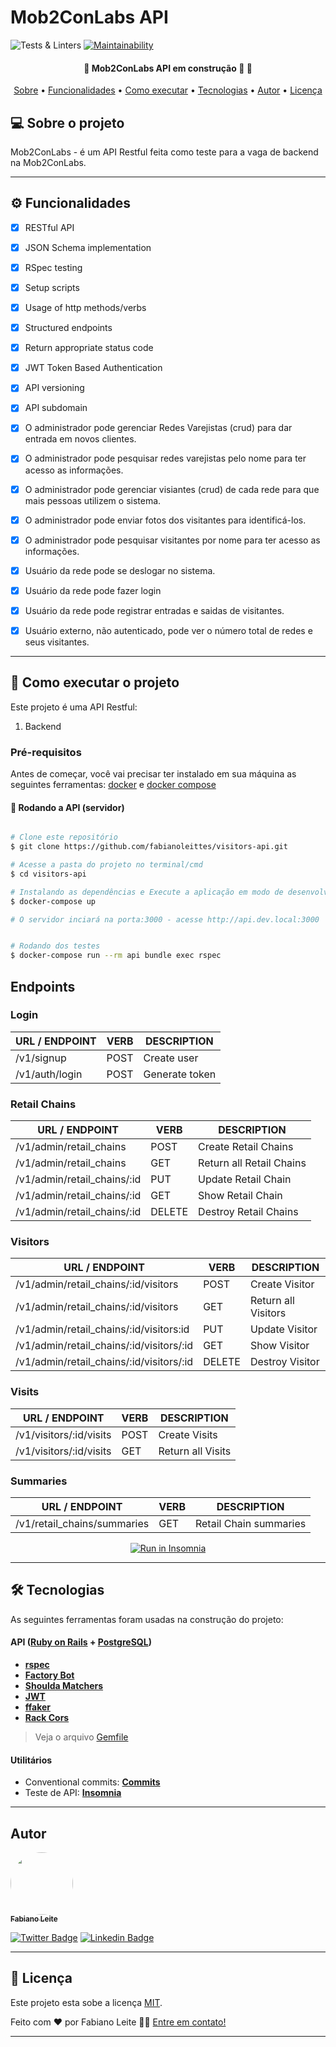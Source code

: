 # Mob2ConLabs API

![Tests & Linters](https://github.com/fabianoleittes/visitors-api/workflows/Tests%20&%20Linters/badge.svg?branch=main) [![Maintainability](https://api.codeclimate.com/v1/badges/e787fbfd8c282e658c2a/maintainability)](https://codeclimate.com/github/fabianoleittes/visitors-api/maintainability)


<h4 align="center"> 
	🚧  Mob2ConLabs API em construção 🚀 🚧
</h4>

<p align="center">
 <a href="#-sobre-o-projeto">Sobre</a> •
 <a href="#-funcionalidades">Funcionalidades</a> •
 <a href="#-como-executar-o-projeto">Como executar</a> • 
 <a href="#-tecnologias">Tecnologias</a>
 • 
 <a href="#-autor">Autor</a> • 
 <a href="#user-content--licença">Licença</a>
</p>


## 💻 Sobre o projeto

Mob2ConLabs - é um API Restful feita como teste para a vaga de backend na Mob2ConLabs.

---

## ⚙️ Funcionalidades

- [x] RESTful API
- [x] JSON Schema implementation
- [x] RSpec testing
- [x] Setup scripts
- [x] Usage of http methods/verbs
- [x] Structured endpoints
- [x] Return appropriate status code
- [x] JWT Token Based Authentication
- [x] API versioning
- [x] API subdomain
- [x] O administrador pode gerenciar Redes Varejistas (crud) para dar entrada em novos clientes.

- [x] O administrador pode pesquisar redes varejistas pelo nome para ter acesso as informações.

- [x] O administrador pode gerenciar visiantes (crud) de cada rede para que mais pessoas utilizem o sistema.

- [x] O administrador pode enviar fotos dos visitantes para identificá-los.

- [x] O administrador pode pesquisar visitantes por nome para ter acesso as informações.

- [x] Usuário da rede pode se deslogar no sistema.

- [x] Usuário da rede pode fazer login

- [x] Usuário da rede pode registrar entradas e saidas de visitantes.

- [x] Usuário externo, não autenticado, pode ver o número total de redes e seus visitantes.

---

## 🚀 Como executar o projeto

Este projeto é uma API Restful:
1. Backend

### Pré-requisitos

Antes de começar, você vai precisar ter instalado em sua máquina as seguintes ferramentas:
[docker](https://docs.docker.com/install/) e [docker compose](https://docs.docker.com/compose/install/)
 
#### 🎲 Rodando a API (servidor)

```bash

# Clone este repositório
$ git clone https://github.com/fabianoleittes/visitors-api.git

# Acesse a pasta do projeto no terminal/cmd
$ cd visitors-api

# Instalando as dependências e Execute a aplicação em modo de desenvolvimento
$ docker-compose up

# O servidor inciará na porta:3000 - acesse http://api.dev.local:3000 


# Rodando dos testes
$ docker-compose run --rm api bundle exec rspec

```

## Endpoints

### Login

| URL / ENDPOINT          | VERB | DESCRIPTION      |
| ----------------------- | ---- | ---------------- |
| /v1/signup              | POST | Create user      |
| /v1/auth/login          | POST | Generate token   |

### Retail Chains
| URL / ENDPOINT          | VERB | DESCRIPTION      |
| ----------------------- | ---- | ---------------- |
| /v1/admin/retail_chains | POST | Create Retail Chains      |
| /v1/admin/retail_chains      | GET  | Return all Retail Chains |
| /v1/admin/retail_chains/:id  | PUT  | Update Retail Chain |
| /v1/admin/retail_chains/:id  | GET  | Show Retail Chain |
| /v1/admin/retail_chains/:id  | DELETE  | Destroy Retail Chains |

### Visitors

| URL / ENDPOINT          | VERB | DESCRIPTION      |
| ----------------------- | ---- | ---------------- |
| /v1/admin/retail_chains/:id/visitors | POST | Create Visitor |
| /v1/admin/retail_chains/:id/visitors      | GET  | Return all Visitors |
| /v1/admin/retail_chains/:id/visitors:id  | PUT  | Update Visitor |
| /v1/admin/retail_chains/:id/visitors/:id  | GET  | Show Visitor |
| /v1/admin/retail_chains/:id/visitors/:id  | DELETE  | Destroy Visitor |

### Visits

| URL / ENDPOINT          | VERB | DESCRIPTION      |
| ----------------------- | ---- | ---------------- |
| /v1/visitors/:id/visits | POST | Create Visits     |
| /v1/visitors/:id/visits | GET  | Return all Visits |

### Summaries

| URL / ENDPOINT          | VERB | DESCRIPTION      |
| ----------------------- | ---- | ---------------- |
| /v1/retail_chains/summaries | GET | Retail Chain summaries |

<p align="center">
  <a href="https://insomnia.rest/run/?label=Mob2Con%20Labs%20API&uri=https%3A%2F%2Fraw.githubusercontent.com%2Ffabianoleittes%2Fvisitors-api%2Fmain%2FInsomnia.json" target="_blank"><img src="https://insomnia.rest/images/run.svg" alt="Run in Insomnia"></a>
</p>

---

## 🛠 Tecnologias

As seguintes ferramentas foram usadas na construção do projeto:

#### **API**  ([Ruby on Rails](https://rubyonrails.org/)  +  [PostgreSQL](https://www.postgresql.org/))

-   **[rspec](https://github.com/rspec/rspec-rails)**
-   **[Factory Bot](https://github.com/thoughtbot/factory_bot_rails)**
-   **[Shoulda Matchers](https://github.com/thoughtbot/shoulda-matchers)**
-   **[JWT](https://github.com/jwt/ruby-jwt)**
-   **[ffaker](https://github.com/ffaker/ffaker)**
-   **[Rack Cors](https://github.com/cyu/rack-cors)**

> Veja o arquivo  [Gemfile](https://github.com/fabianoleittes/visitors-api/blob/main/Gemfile)

#### Utilitários

-   Conventional commits:  **[Commits](https://www.conventionalcommits.org/en/v1.0.0/)**
-   Teste de API:  **[Insomnia](https://insomnia.rest/)**

---

## Autor

<a href="https://fabianoleittes.me/">
 <img style="border-radius: 50%;" src="https://avatars3.githubusercontent.com/u/279344?v=4" width="100px;" alt=""/>
 <br />
 <sub><b>Fabiano Leite</b></sub></a>
 <br />

[![Twitter Badge](https://img.shields.io/badge/-@fabianoleittes-1ca0f1?style=flat-square&labelColor=1ca0f1&logo=twitter&logoColor=white&link=https://twitter.com/fabianoleittes)](https://twitter.com/fabianoleittes) [![Linkedin Badge](https://img.shields.io/badge/-Fabiano-blue?style=flat-square&logo=Linkedin&logoColor=white&link=https://www.linkedin.com/in/fabianoleittes/)](https://www.linkedin.com/in/fabianoleittes/) 

---

## 📝 Licença

Este projeto esta sobe a licença [MIT](./LICENSE).

Feito com ❤️ por Fabiano Leite 👋🏽 [Entre em contato!](https://www.linkedin.com/in/fabianoleittes/)

---